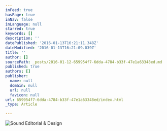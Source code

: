 ```yaml
---
inFeed: true
hasPage: true
inNav: false
inLanguage: null
starred: true
keywords: []
description: ''
datePublished: '2016-01-13T16:21:11.348Z'
dateModified: '2016-01-13T16:21:09.039Z'
title: ''
author: []
sourcePath: _posts/2016-01-12-659954f7-6dda-4784-b33f-47e1a63348ed.md
published: true
authors: []
publisher:
  name: null
  domain: null
  url: null
  favicon: null
url: 659954f7-6dda-4784-b33f-47e1a63348ed/index.html
_type: Article

---
```

![Sound Editorial & Design](https://the-grid-user-content.s3-us-west-2.amazonaws.com/341e684e-6563-4a88-941c-414819061f2a.png)